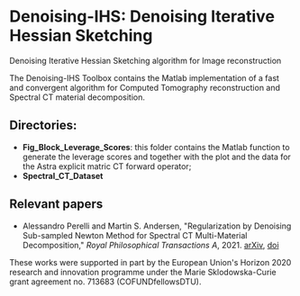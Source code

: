 # Denoising-IHS: Denoising Iterative Hessian Sketching

Denoising Iterative Hessian Sketching algorithm for Image reconstruction

The Denoising-IHS Toolbox contains the Matlab implementation of a fast and convergent algorithm for Computed Tomography reconstruction and Spectral CT material decomposition.

## Directories:

* **Fig_Block_Leverage_Scores**: this folder contains the Matlab function to generate the leverage scores and together with the plot and the data for the Astra explicit matric CT forward operator;
* **Spectral_CT_Dataset** 

## Relevant papers

* Alessandro Perelli and Martin S. Andersen, 
"Regularization by Denoising Sub-sampled Newton Method for Spectral CT Multi-Material Decomposition," 
*Royal Philosophical Transactions A*, 2021. 
[arXiv](), [doi]()

These works were supported in part by the European Union's Horizon 2020 research and innovation programme under the Marie Sklodowska-Curie grant agreement no. 713683 (COFUNDfellowsDTU).

